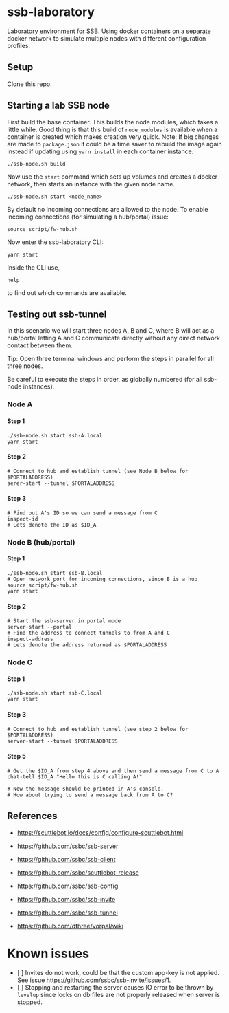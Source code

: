 # ssb-laboratory

Laboratory environment for SSB. Using docker containers on a separate docker network to simulate multiple nodes
with different configuration profiles. 

## Setup

Clone this repo.

## Starting a lab SSB node

First build the base container. This builds the node modules, which takes a little while. Good thing is that this build
of `node_modules` is available when a container is created which makes creation very quick. Note: If big changes are made 
to `package.json` it could be a time saver to rebuild the image again instead if updating using `yarn install` in each
container instance. 

    ./ssb-node.sh build

Now use the `start` command which sets up volumes and creates a docker network, then starts an instance with the given node name.

    ./ssb-node.sh start <node_name>

By default no incoming connections are allowed to the node. To enable incoming connections (for simulating a hub/portal) issue:

    source script/fw-hub.sh

Now enter the ssb-laboratory CLI:

    yarn start
    
Inside the CLI use,

    help
    
to find out which commands are available.
    
## Testing out ssb-tunnel

In this scenario we will start three nodes A, B and C, where B will act as a hub/portal letting A and C communicate
directly without any direct network contact between them.

Tip: Open three terminal windows and perform the steps in parallel for all three nodes.

Be careful to execute the steps in order, as globally numbered (for all ssb-node instances).

### Node A

#### Step 1

    ./ssb-node.sh start ssb-A.local
    yarn start 
    
#### Step 2
    
    # Connect to hub and establish tunnel (see Node B below for $PORTALADDRESS)
    serer-start --tunnel $PORTALADDRESS
    
#### Step 3

    # Find out A's ID so we can send a message from C
    inspect-id
    # Lets denote the ID as $ID_A

### Node B (hub/portal)

#### Step 1

    ./ssb-node.sh start ssb-B.local
    # Open network port for incoming connections, since B is a hub
    source script/fw-hub.sh
    yarn start

#### Step 2

    # Start the ssb-server in portal mode
    server-start --portal
    # Find the address to connect tunnels to from A and C
    inspect-address
    # Lets denote the address returned as $PORTALADDRESS

### Node C

#### Step 1

    ./ssb-node.sh start ssb-C.local
    yarn start

#### Step 3
    
    # Connect to hub and establish tunnel (see step 2 below for $PORTALADDRESS)
    server-start --tunnel $PORTALADDRESS     
    
#### Step 5

    # Get the $ID_A from step 4 above and then send a message from C to A
    chat-tell $ID_A "Hello this is C calling A!" 
    
    # Now the message should be printed in A's console. 
    # How about trying to send a message back from A to C?
    
## References

- <https://scuttlebot.io/docs/config/configure-scuttlebot.html>
- <https://github.com/ssbc/ssb-server>

- <https://github.com/ssbc/ssb-client>
- <https://github.com/ssbc/scuttlebot-release>

- <https://github.com/ssbc/ssb-config>
- <https://github.com/ssbc/ssb-invite>
- <https://github.com/ssbc/ssb-tunnel>
- <https://github.com/dthree/vorpal/wiki>

# Known issues

- [ ] Invites do not work, could be that the custom app-key is not applied. See issue <https://github.com/ssbc/ssb-invite/issues/1>.
- [ ] Stopping and restarting the server causes IO error to be thrown by `levelup` since locks on db files are not properly released when server is stopped.

